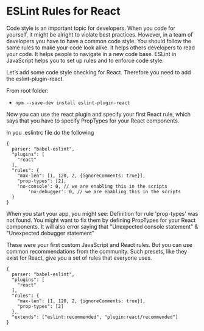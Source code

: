 

# ESLint Rules for React

Code style is an important topic for developers. When you code for yourself, it might be alright to violate best practices. However, in a team of developers you have to have a common code style. You should follow the same rules to make your code look alike. It helps others developers to read your code. It helps people to navigate in a new code base. ESLint in JavaScript helps you to set up rules and to enforce code style.

Let’s add some code style checking for React. Therefore you need to add the eslint-plugin-react.

From root folder:

* ` npm --save-dev install eslint-plugin-react `

Now you can use the react plugin and specify your first React rule, which says that you have to specify PropTypes for your React components.

In you .eslintrc file do the following

```
{
  parser: "babel-eslint",
  "plugins": [
    "react"
  ],
  "rules": {
    "max-len": [1, 120, 2, {ignoreComments: true}],
    "prop-types": [2],
    'no-console': 0, // we are enabling this in the scripts
		'no-debugger': 0, // we are enabling this in the scripts
  }
}
```

When you start your app, you might see: Definition for rule 'prop-types' was not found. You might want to fix them by defining PropTypes for your React components. It will also error saying that "Unexpected console statement" & "Unexpected debugger statement"

These were your first custom JavaScript and React rules. But you can use common recommendations from the community. Such presets, like they exist for React, give you a set of rules that everyone uses.

```
{
  parser: "babel-eslint",
  "plugins": [
    "react"
  ],
  "rules": {
    "max-len": [1, 120, 2, {ignoreComments: true}],
    "prop-types": [2]
  },
  "extends": ["eslint:recommended", "plugin:react/recommended"]
}
```

